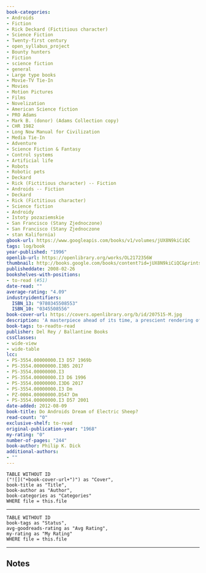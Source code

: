 ```yaml
---
book-categories:
- Androids
- Fiction
- Rick Deckard (Fictitious character)
- Science Fiction
- Twenty-first century
- open_syllabus_project
- Bounty hunters
- Fiction
- science fiction
- general
- Large type books
- Movie-TV Tie-In
- Movies
- Motion Pictures
- Films
- Novelization
- American Science fiction
- PRO Adams
- Mark B. (donor) (Adams Collection copy)
- CHR 1982
- Long Now Manual for Civilization
- Media Tie-In
- Adventure
- Science Fiction & Fantasy
- Control systems
- Artificial life
- Robots
- Robotic pets
- Deckard
- Rick (Fictitious character) -- Fiction
- Androids -- Fiction
- Deckard
- Rick (Fictitious character)
- Science fiction
- Androidy
- Istoty pozaziemskie
- San Francisco (Stany Zjednoczone)
- San Francisco (Stany Zjednoczone
- stan Kalifornia)
gbook-url: https://www.googleapis.com/books/v1/volumes/jUX8N9kiCiQC
tags: log/book
year-published: "1996"
openlib-url: https://openlibrary.org/works/OL2172356W
thumbnail: http://books.google.com/books/content?id=jUX8N9kiCiQC&printsec=frontcover&img=1&zoom=1&edge=curl&source=gbs_api
publisheddate: 2008-02-26
bookshelves-with-positions:
- to-read (#51)
date-read: ""
average-rating: "4.09"
industryidentifiers:
  ISBN_13: "9780345508553"
  ISBN_10: "0345508556"
book-cover-url: https://covers.openlibrary.org/b/id/207515-M.jpg
description: 'A masterpiece ahead of its time, a prescient rendering of a dark future, and the inspiration for the blockbuster film Blade Runner By 2021, the World War has killed millions, driving entire species into extinction and sending mankind off-planet. Those who remain covet any living creature, and for people who can???t afford one, companies built incredibly realistic simulacra: horses, birds, cats, sheep. They???ve even built humans. Immigrants to Mars receive androids so sophisticated they are indistinguishable from true men or women. Fearful of the havoc these artificial humans can wreak, the government bans them from Earth. Driven into hiding, unauthorized androids live among human beings, undetected. Rick Deckard, an officially sanctioned bounty hunter, is commissioned to find rogue androids and ???retire??? them. But when cornered, androids fight back???with lethal force. Praise for Philip K. Dick ???The most consistently brilliant science fiction writer in the world.??????John Brunner ???A kind of pulp-fiction Kafka, a prophet.??????The New York Times ???[Philip K. Dick] sees all the sparkling???and terrifying???possibilities . . . that other authors shy away from.??????Rolling Stone'
book-tags: to-readto-read
publisher: Del Rey / Ballantine Books
cssClasses:
- wide-view
- wide-table
lcc:
- PS-3554.00000000.I3 D57 1969b
- PS-3554.00000000.I3B5 2017
- PS-3554.00000000.I3
- PS-3554.00000000.I3 D6 1996
- PS-3554.00000000.I3D6 2017
- PS-3554.00000000.I3 Dm
- PZ-0004.00000000.D547 Dm
- PS-3554.00000000.I3 D57 2001
date-added: 2012-08-09
book-title: Do Androids Dream of Electric Sheep?
read-count: "0"
exclusive-shelf: to-read
original-publication-year: "1968"
my-rating: "0"
number-of-pages: "244"
book-author: Philip K. Dick
additional-authors:
- ""
---
```


```dataview
TABLE WITHOUT ID
("![]("+book-cover-url+")") as "Cover",
book-title as "Title",
book-author as "Author",
book-categories as "Categories"
WHERE file = this.file
```
---
```dataview
TABLE WITHOUT ID
book-tags as "Status",
avg-goodreads-rating as "Avg Rating",
my-rating as "My Rating"
WHERE file = this.file
```
---
## Notes


